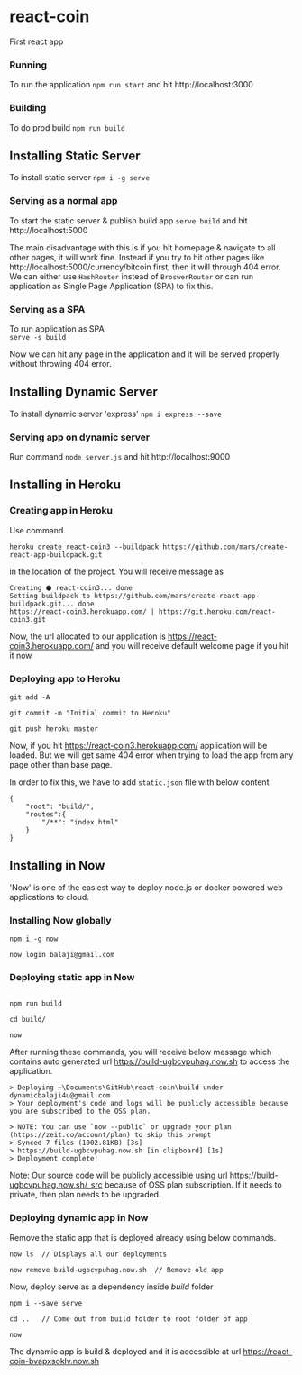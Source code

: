 # react-coin
First react app

### Running
To run the application
`
npm run start
`
and hit http://localhost:3000

### Building
To do prod build
`
npm run build
`

## Installing Static Server
To install static server
`
npm i -g serve
`

### Serving as a normal app
To start the static server & publish build app
`
serve build
`
and hit http://localhost:5000


The main disadvantage with this is if you hit homepage & navigate to all other pages, it will work fine. Instead if you try to hit other pages like http://localhost:5000/currency/bitcoin first, then it will through 404 error. We can either use `HashRouter` instead of `BroswerRouter` or can run application as Single Page Application (SPA) to fix this.

### Serving as a SPA
To run application as SPA  
`
serve -s build
`

Now we can hit any page in the application and it will be served properly without throwing 404 error.

## Installing Dynamic Server
To install dynamic server 'express'
`npm i express --save`

### Serving app on dynamic server
Run command `node server.js` and hit http://localhost:9000 

## Installing in Heroku
### Creating app in Heroku
Use command

`
heroku create react-coin3 --buildpack https://github.com/mars/create-react-app-buildpack.git
`

in the location of the project. You will receive message as

```
Creating ⬢ react-coin3... done
Setting buildpack to https://github.com/mars/create-react-app-buildpack.git... done
https://react-coin3.herokuapp.com/ | https://git.heroku.com/react-coin3.git
```

Now, the url allocated to our application is https://react-coin3.herokuapp.com/ and you will receive default welcome page if you hit it now

### Deploying app to Heroku
```
git add -A

git commit -m "Initial commit to Heroku"

git push heroku master
```

Now, if you hit https://react-coin3.herokuapp.com/ application will be loaded. But we will get same 404 error when trying to load the app from any page other than base page.

In order to fix this, we have to add `static.json` file with below content

```
{
    "root": "build/",
    "routes":{
        "/**": "index.html"
    }
}
```

## Installing in Now
'Now' is one of the easiest way to deploy node.js or docker  powered web applications to cloud.

### Installing Now globally

```
npm i -g now

now login balaji@gmail.com
```
### Deploying static app in Now
```

npm run build

cd build/

now
```

After running these commands, you will receive below message which contains auto generated url https://build-ugbcvpuhag.now.sh to access the application.

```
> Deploying ~\Documents\GitHub\react-coin\build under dynamicbalaji4u@gmail.com
> Your deployment's code and logs will be publicly accessible because you are subscribed to the OSS plan.

> NOTE: You can use `now --public` or upgrade your plan (https://zeit.co/account/plan) to skip this prompt
> Synced 7 files (1002.81KB) [3s]
> https://build-ugbcvpuhag.now.sh [in clipboard] [1s]
> Deployment complete!
```

Note: Our source code will be publicly accessible using url https://build-ugbcvpuhag.now.sh/_src because of OSS plan subscription. If it needs to private, then plan needs to be upgraded.

### Deploying dynamic app in Now
Remove the static app that is deployed already using below commands.
```
now ls  // Displays all our deployments

now remove build-ugbcvpuhag.now.sh  // Remove old app

```

Now, deploy serve as a dependency inside *build* folder

```
npm i --save serve

cd ..   // Come out from build folder to root folder of app

now
```

The dynamic app is build & deployed and it is accessible at url https://react-coin-bvapxsoklv.now.sh 